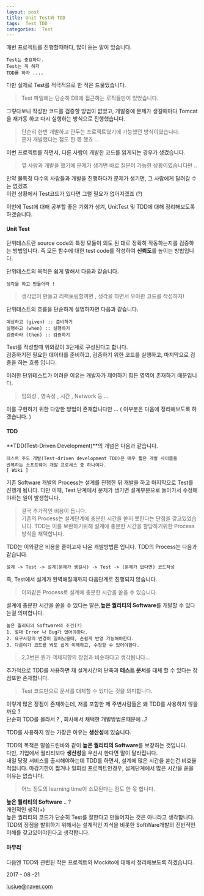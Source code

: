 ```yaml
---
layout: post
title: Unit Test와 TDD
tags:  Test TDD
categories:  Test
---       
```


매번 프로젝트를 진행할때마다, 많이 듣는 말이 있습니다.     

	Test는 중요하다.
	Test는 꼭 하자 
	TDD를 하자 ....      

다만 실제로 Test를 적극적으로 한 적은 드물었습니다.     

> Test 파일에는 단순히 DB에 접근하는 로직들만이 있었습니다.     

그렇다보니 작성한 코드를 검증할 방법이 없었고, 개발중에 문제가 생길때마다 Tomcat을 재가동 하고 다시 실행하는 방식으로 진행했습니다.    

> 단순히 한번 개발하고 관두는 프로젝트였기에 가능했던 방식이였습니다.      
> 혼자 개발했다는 점도 한 몫 했죠 ...    

이번 프로젝트를 하면서, 다른 사람이 개발한 코드를 읽게되는 경우가 생겼습니다. 

> 옆 사람과 개발을 했기에 문제가 생기면 바로 질문이 가능한 상황이였습니다만 .. 
     
만약 불특정 다수의 사람들과 개발을 진행하다가  문제가 생기면, 그 사람에게 달려갈 수는 없겠죠  
이런 상황에서 Test코드가 있다면 그럴 필요가 없어지겠죠 (?) 

이번에 Test에 대해 공부할 좋은 기회가 생겨, UnitTest 및 TDD에 대해 정리해보도록 하겠습니다.    

#### Unit Test         

단위테스트란 source code의 특정 모듈이 의도 된 대로 정확히 작동하는지를 검증하는 방법입니다. 즉 모든 함수에 대한 test code를 작성하여 **신뢰도**를 높이는 방법입니다.      

단위테스트의 목적은 쉽게 말해서 다음과 같습니다.     

	생각을 하고 만들어라 !         

> 생각없이 만들고 리팩토링할꺼면 , 생각을 하면서 우아한 코드를 작성하자!     

단위테스트의 흐름을 단순하게 설명하자면 다음과 같습니다.    
    
	예상하고 (given) :: 준비하기
	실행하고 (when) :: 실행하기
	검증하라 (then) :: 검증하기 

Test를 작성할때 위와같이 3단계로 구성된다고 합니다.    
검증하기전 필요한 데이터를 준비하고, 검증하기 위한 코드를 실행하고, 마지막으로 검증을 하는 흐름 입니다.     

이러한 단위테스트가 어려운 이유는 개발자가 제어하기 힘든 영역이 존재하기 때문입니다.   

> 임의성 , 영속성 , 시간 , Network 등 ...     

이를 구현하기 위한 다양한 방법이 존재합니다만 ... 
( 이부분은 다음에 정리해보도록 하겠습니다. )     



#### TDD       

**TDD(Test-Driven Development)**의 개념은 다음과 같습니다.    

	테스트 주도 개발(Test-driven development TDD)은 매우 짧은 개발 사이클을
	반복하는 소프트웨어 개발 프로세스 중 하나이다.     
	[ Wiki ]    

기존 Software 개발의 Process는 설계를 진행한 뒤 개발을 하고 마지막으로 Test를 진행게 됩니다. 다만 이때, Test 단계에서 문제가 생기면 설계부분으로 돌아가서 수정해야하는 일이 발생합니다.    

> 결국 추가적인 비용이 듭니다.      
기존의 Process는 설계단계에 충분한 시간을 쏟지 못한다는 단점을 갖고있었습니다. TDD는 이를 보완하기위해 설계에 충분한 시간을 할당하기위한 Process 방식을 채택합니다.    

TDD는 이와같은 비용을 줄이고자 나온 개발방법론 입니다. TDD의 Process는 다음과 같습니다.  

	설계 -> Test -> 설계(문제가 생길시) -> Test -> (문제가 없다면) 코드작성    

즉, Test에서 설계가 완벽해질때까지 다음단계로 진행되지 않습니다.   

> 이와같은 Process로 설계에 충분한 시간을 쏟을 수 있습니다.    

설계에 충분한 시간을 쏟을 수 있다는 말은,**높은 퀄리티의 Software**를 개발할 수 있다는걸 의미합니다.  

	높은 퀄리티의 Software의 조건(?)
	1. 절대 Error 나 Bug가 없어야한다.
	2. 요구사항의 변경이 일어났을때, 손쉽게 반영 가능해야한다.
	3. 다른이가 코드를 봐도 쉽게 이해하고, 수정할 수 있어야한다.     

> 2,3번은 뭔가 객체지향의 장점과 비슷하다고 생각됩니다...    

추가적으로 TDD를 사용하면 재 설계시간의 단축과 **테스트 문서**를 대체 할 수 있다는 장점또한 존재합니다.    

> Test 코드만으로 문서를 대체할 수 있다는 것을 의미합니다.    

이렇게 많은 장점이 존재하는데, 저를 포함한 제 주변사람들은 왜 TDD를 사용하지 않을까요 ?  
단순히 TDD를 몰라서 ? , 회사에서 채택한 개발방법론때문에 ..?   

TDD를 사용하지 않는 가장큰 이유는 **생산성**에 있습니다.    

TDD의 목적은 말씀드린바와 같이 **높은 퀄리티의 Software**를 보장하는 것입니다.     
다만, 기업에서 퀄리티보다 **생산성**을 우선시 한다면 말이 달라집니다.    
내일 당장 서비스를 출시해야하는데 TDD를 하면서, 설계에 많은 시간을 쏟는건 비효율적입니다. 
마감기한이 짧거나 일회성 프로젝트인경우, 설계단계에서 많은 시간을 쏟을 이유는 없습니다.    
 
> 어느 정도의 learning time이 소모된다는 점도 한 몫 합니다.    
    

**높은 퀄리티의 Software** .. ?      
개인적인 생각(+)      
높은 퀄리티의 코드가 단순히 Test를 잘한다고 만들어지는 것은 아니라고 생각합니다. TDD의 장점을 발휘하기 위해서는 설계적인 지식을 비롯한 SoftWare개발의 전반적인 이해를 갖고있어야한다고 생각합니다.   


     
#### 마무리     

다음엔 TDD와 관련된 작은 프로젝트와 Mockito에 대해서 정리해보도록 하겠습니다.    


2017 - 08 -21           

lusiue@naver.com